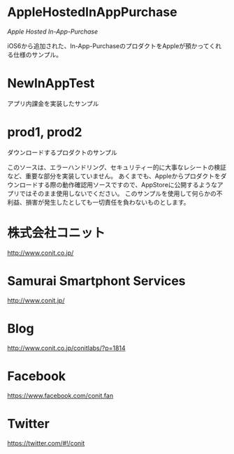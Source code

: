 AppleHostedInAppPurchase
========================

*Apple Hosted In-App-Purchase*

iOS6から追加された、In-App-PurchaseのプロダクトをAppleが預かってくれる仕様のサンプル。

# NewInAppTest
アプリ内課金を実装したサンプル

# prod1, prod2
ダウンロードするプロダクトのサンプル

このソースは、エラーハンドリング、セキュリティー的に大事なレシートの検証など、重要な部分を実装していません。
あくまでも、Appleからプロダクトをダウンロードする際の動作確認用ソースですので、AppStoreに公開するようなアプリではそのまま使用しないでください。
このサンプルを使用して何らかの不利益、損害が発生したとしても一切責任を負わないものとします。

# 株式会社コニット
<http://www.conit.co.jp/>

# Samurai Smartphont Services
<http://www.conit.jp/>

# Blog
<http://www.conit.co.jp/conitlabs/?p=1814>

# Facebook
<https://www.facebook.com/conit.fan>

# Twitter
<https://twitter.com/#!/conit>


